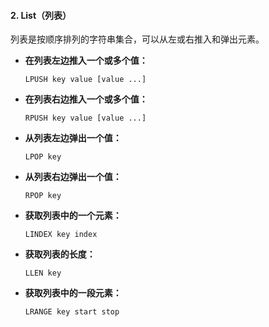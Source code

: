 #### 2. List（列表）
列表是按顺序排列的字符串集合，可以从左或右推入和弹出元素。

- **在列表左边推入一个或多个值：**
  ```shell
  LPUSH key value [value ...]
  ```
- **在列表右边推入一个或多个值：**
  ```shell
  RPUSH key value [value ...]
  ```
- **从列表左边弹出一个值：**
  ```shell
  LPOP key
  ```
- **从列表右边弹出一个值：**
  ```shell
  RPOP key
  ```
- **获取列表中的一个元素：**
  ```shell
  LINDEX key index
  ```
- **获取列表的长度：**
  ```shell
  LLEN key
  ```
- **获取列表中的一段元素：**
  ```shell
  LRANGE key start stop
  ```
